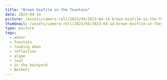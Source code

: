 ```yaml
---
title: "Brown biofilm in the fountain"
date: 2023-04-14
picture: /assets/camera-roll/2023/04/2023-04-14-brown-biofilm-in-the-fountain/20230414_210556151_iOS.jpg
thumbnail: /assets/camera-roll/2023/04/2023-04-14-brown-biofilm-in-the-fountain/20230414_210556151_iOS-thumbnail.jpg
type: picture
tags:
  - water
  - fountain
  - looking down
  - reflection
  - algae
  - leaf
  - in the backyard
  - Bothell
---
```

